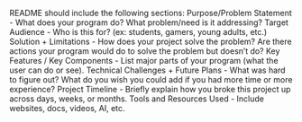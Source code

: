 README should include the following sections:
Purpose/Problem Statement - What does your program do? What problem/need is it addressing?
Target Audience - Who is this for? (ex: students, gamers, young adults, etc.)
Solution + Limitations - How does your project solve the problem? Are there actions your program would do to solve the problem but doesn’t do?
Key Features / Key Components - List major parts of your program (what the user can do or see).
Technical Challenges + Future Plans - What was hard to figure out? What do you wish you could add if you had more time or more experience?
Project Timeline - Briefly explain how you broke this project up across days, weeks, or months.
Tools and Resources Used - Include websites, docs, videos, AI, etc.
